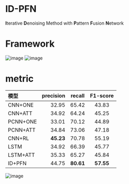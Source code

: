 # ID-PFN
**I**terative **D**enoising Method with **P**attern **F**usion **N**etwork



# Framework
![image](https://user-images.githubusercontent.com/42259606/111864106-08c48d80-899a-11eb-949e-5c7066bca9e2.png)
![image](https://user-images.githubusercontent.com/42259606/111864294-feef5a00-899a-11eb-9c49-92f304938755.png)


# metric
| 模型 | precision | recall | F1-score |
| :-----| ----: | :----: | :----: |
| CNN+ONE| 32.95 | 65.42 | 43.83 |
| CNN+ATT | 34.92 |64.24 | 45.25 |
| PCNN+ONE | 33.01| 70.12 |44.89 |
| PCNN+ATT | 34.84 | 73.06 |47.18 |
| CNN+RL | **45.23** | 70.78 | 55.19 |
| LSTM |34.92 | 66.39 | 45.77 |
| LSTM+ATT | 35.33 | 65.27 | 45.84 |
| ID+PFN | 44.75 | **80.61** | **57.55** |

![image](https://user-images.githubusercontent.com/42259606/111864113-18dc6d00-899a-11eb-8c6b-da3866e23c58.png)



